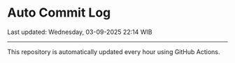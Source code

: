 # Auto Commit Log

Last updated: Wednesday, 03-09-2025 22:14 WIB

---

This repository is automatically updated every hour using GitHub Actions.
